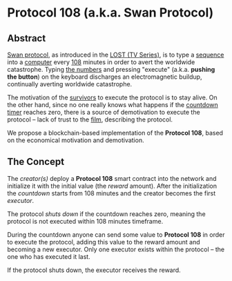 # Protocol 108 (a.k.a. Swan Protocol)

## Abstract
[Swan protocol](http://lostpedia.wikia.com/wiki/Swan_protocol), as introduced in the [LOST (TV Series)](https://en.wikipedia.org/wiki/Lost_(TV_series)), is to type a [sequence](http://lostpedia.wikia.com/wiki/The_numbers) into a [computer](http://lostpedia.wikia.com/wiki/Swan_computer) every [108](http://lostpedia.wikia.com/wiki/108) minutes in order to avert the worldwide catastrophe.
Typing [the numbers](http://lostpedia.wikia.com/wiki/The_numbers) and pressing "execute" (a.k.a. **pushing the button**) on the keyboard discharges an electromagnetic buildup, continually averting worldwide catastrophe.

The motivation of the [survivors](http://lostpedia.wikia.com/wiki/Survivors) to execute the protocol is to stay alive. On the other hand, since no one really knows what happens if the [countdown timer](http://lostpedia.wikia.com/wiki/Countdown_timer) reaches zero, there is a source of demotivation to execute the protocol – lack of trust to the [film](http://lostpedia.wikia.com/wiki/Swan_Orientation_film), describing the protocol.

We propose a blockchain-based implementation of the **Protocol 108**, based on the economical motivation and demotivation.

## The Concept
The *creator(s)* deploy a **Protocol 108** smart contract into the network and initialize it with the initial value (the *reward* amount). After the initialization the *countdown* starts from 108 minutes and the creator becomes the first *executor*.

The protocol *shuts down* if the countdown reaches zero, meaning the protocol is not executed within 108 minutes timeframe.

During the countdown anyone can send some value to **Protocol 108** in order to execute the protocol, adding this value to the reward amount and becoming a new executor. Only one executor exists within the protocol – the one who has executed it last.

If the protocol shuts down, the executor receives the reward.
